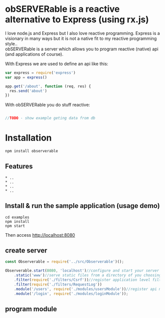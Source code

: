 # obSERVERable is a reactive alternative to Express (using rx.js)

I love node.js and Express but I also love reactive programming.
Express is a visionary in many ways but it is not a native fit to my reactive programming style..  
obSERVERable is a server which allows you to program reactive (native) api (and applications of course).

With Express we are used to define an api like this:
```js
var express = require('express')
var app = express()

app.get('/about', function (req, res) {
  res.send('about')
})
```

With obSERVERable you do stuff reactive:
```js

//TODO - show example geting data from db

```

# Installation
```js
npm install observerable
```

## Features

    * ..
    * ..
    * ..
    * ..

## Install & run the sample application (usage demo) 
    
    cd examples
    npm install
    npm start

Then access [http://localhost:8080](http://localhost:8080)

## create server

```js
const Observerable = require('../src/Observerable')();

Observerable.start(8080, 'localhost')//configure and start your server
    .static('www')//serve static files from a directory of you choosing
    .filter(require('./filters/Csrf'))//register application level filters (like Express middleware) that you write
    .filter(require('./filters/RequestLog'))
    .module('/users', require('./modules/usersModule'))//register api modules that you define
    .module('/login', require('./modules/loginModule'));
```

## program module
```js

```